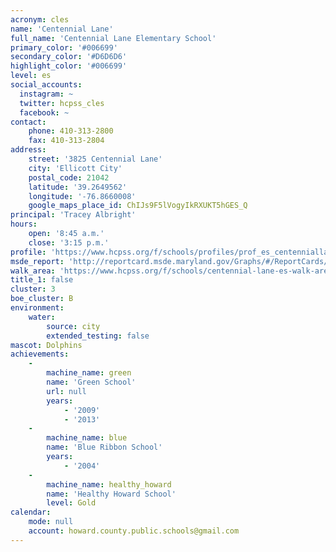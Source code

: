 ```yaml
---
acronym: cles
name: 'Centennial Lane'
full_name: 'Centennial Lane Elementary School'
primary_color: '#006699'
secondary_color: '#D6D6D6'
highlight_color: '#006699'
level: es
social_accounts:
  instagram: ~
  twitter: hcpss_cles
  facebook: ~
contact:
    phone: 410-313-2800
    fax: 410-313-2804
address:
    street: '3825 Centennial Lane'
    city: 'Ellicott City'
    postal_code: 21042
    latitude: '39.2649562'
    longitude: '-76.8660008'
    google_maps_place_id: ChIJs9F5lVogyIkRXUKT5hGES_Q
principal: 'Tracey Albright'
hours:
    open: '8:45 a.m.'
    close: '3:15 p.m.'
profile: 'https://www.hcpss.org/f/schools/profiles/prof_es_centenniallane.pdf'
msde_report: 'http://reportcard.msde.maryland.gov/Graphs/#/ReportCards/ReportCardSchool/1//1/13/0210/'
walk_area: 'https://www.hcpss.org/f/schools/centennial-lane-es-walk-area.pdf'
title_1: false
cluster: 3
boe_cluster: B
environment:
    water:
        source: city
        extended_testing: false
mascot: Dolphins
achievements:
    -
        machine_name: green
        name: 'Green School'
        url: null
        years:
            - '2009'
            - '2013'
    -
        machine_name: blue
        name: 'Blue Ribbon School'
        years:
            - '2004'
    -
        machine_name: healthy_howard
        name: 'Healthy Howard School'
        level: Gold
calendar:
    mode: null
    account: howard.county.public.schools@gmail.com
---
```

